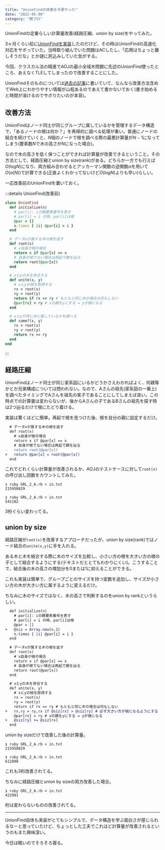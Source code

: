 ```yaml
---
title: "UnionFindの改善を今更やった"
date: "2022-05-06"
category: "競プロ"
---
```

UnionFindの定番らしい計算量改善(経路圧縮、union by size)をやってみた。

3ヶ月くらい前に[UnionFindを実装](/posts/32)したのだけど、その時はUnionFindの高速化対応をサボっていた。当時取り組んでいた問題はACしたし、「応用はちょっと難しそうだな」とか謎に尻込みしていた気がする。

今回、クラスカル法の精進でAOJの最小全域木問題に先述のUnionFind使ったところ、あえなくTLEしてしまったので改善することにした。

UnionFindそのものについては[過去の記事](/posts/32)に書いていて、なんなら改善方法含めてWeb上にわかりやすい情報が山程あるのであえて書かないでおく(書き始めると時間が溶けるのでサボりたいのが本音)。

## 改善方法
UnionFindはノード同士が同じグループに属しているかを管理するデータ構造で、「あるノードの根は何か？」を再帰的に調べる処理が重い。普通にノードの結合を続けていくと、$N$個のノードで根を調べる際の最悪計算量が$N-1$になってしまう(要素数$N$で木の高さが$N$になった場合)。

なので木の高さを低く保つことができれば計算量が改善できるということ。その方法として、経路圧縮とunion by size(rank)がある。どちらか一方でも行えば$O(logN)$になり、両方組み合わせるとアッカーマン関数の逆関数$α$を用いて$O(α(N))$で計算できる(正直よくわかってないけど$O(logN)$よりも早い)らしい。

一応改善前のUnionFindを置いておく。

:::details UnionFind(改善前)

```ruby
class UnionFind
  def initialize(n)
    # par[i]: iの親要素番号を表す
    # par[i] = i の時、par[i]は根
    @par = []
    n.times { |i| @par[i] = i }
  end

  # データxが属する木の根を返す
  def root(x)
    # x自身が根の場合
    return x if @par[x] == x
    # 自身が根でない場合は再起で親を辿る
    return root(@par[x])
  end

  # xとyの木を併合する
  def unite(x, y)
    # xとyの根を取得する
    rx = root(x)
    ry = root(y)
    return if rx == ry # もともと同じ木の場合は何もしない
    @par[rx] = ry # xの親をyにする = yが根になる
  end

  # xとyが同じ木に属しているかを調べる
  def same?(x, y)
    rx = root(x)
    ry = root(y)
    return rx == ry
  end
end
```

:::

## 経路圧縮
UnionFindはノード同士が同じ家系図にいるかどうかさえわかればよく、何親等かとか兄弟構成については問われない。なので、Aさんの祖先(家系図の一番上)を調べたタイミングでAさんを祖先の実子であることにしてしまえば良い。この時点での計算量は変わらないが、後からAさんの子であるBさんの祖先を探す時は2つ辿るだけで根にたどり着ける。

実装は驚くほどに簡単。再起で根を見つけた後、根を自分の親に設定するだけ。

```diff ruby
  # データxが属する木の根を返す
  def root(x)
    # x自身が根の場合
    return x if @par[x] == x
    # 自身が根でない場合は再起で親を辿る
-   return root(@par[x])
+   return @par[x] = root(@par[x])
  end
```

これでどれくらい計算量が改善されるか、AOJのテストケースに対して`root(x)`の呼び出し回数をカウントしてみた。

```bash:before
❯ ruby GRL_2_A.rb < in.txt
215958829
```

```bash:after
❯ ruby GRL_2_A.rb < in.txt
541182
```

3桁ぐらい変わってる。

## union by size
経路圧縮が`root(x)`を改善するアプローチだったが、union by size(rank)ではノード結合の`unite(x,y)`に手を入れる。

ある木と木を結合する際に木のサイズを比較し、小さい方の根を大きい方の根の子として結合するようにする(テキストだととてもわかりにくい)。こうすることで、結合後の木の高さの増加分を0または1に抑えることができる。

これも実装は簡単で、グループごとのサイズを持つ変数を追加し、サイズが小さい方の木が大きい方に属するように変えるだけ。

ちなみに木のサイズではなく、木の高さで判断するのをunion by rankというらしい。

```diff ruby
  def initialize(n)
    # par[i]: iの親要素番号を表す
    # par[i] = i の時、par[i]は根
    @par = []
+   @siz = Array.new(n,1)
    n.times { |i| @par[i] = i }
  end

  # データxが属する木の根を返す
  def root(x)
    # x自身が根の場合
    return x if @par[x] == x
    # 自身が根でない場合は再起で親を辿る
    return root(@par[x])
  end

  # xとyの木を併合する
  def unite(x, y)
    # xとyの根を取得する
    rx = root(x)
    ry = root(y)
    return if rx == ry # もともと同じ木の場合は何もしない
+   rx,ry = ry,rx if @siz[rx] > @siz[ry] # 必ず大きい方が根になるようにする
    @par[rx] = ry # xの親をyにする = yが根になる
+   @siz[ry] += @siz[rx]
  end
```

union by sizeだけで改善した後の計算量。

```bash:before
❯ ruby GRL_2_A.rb < in.txt
215958829
```

```bash:after
❯ ruby GRL_2_A.rb < in.txt
612808
```

これも3桁改善されてる。

ちなみに経路圧縮とunion by sizeの両方改善した場合。

```bash:after2
❯ ruby GRL_2_A.rb < in.txt
422981
```

桁は変わらないものの改善されてる。

---
UnionFind自体も実装がとてもシンプルで、データ構造を学ぶ面白さが感じられるなーと思っていたけど、ちょっとした工夫でこれほど計算量が改善されるというのもまた興味深い。

今日は眠いのでそろそろ寝る。